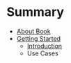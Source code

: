 # Summary

* [About Book](README.md)
* [Getting Started](getting-started.md)
    * [Introduction](010_getting_started/01_introduction.md)
    * Use Cases

